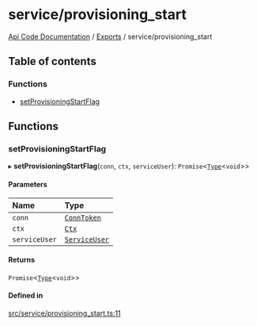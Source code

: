 # service/provisioning\_start
 
[Api Code Documentation](../README.md) / [Exports](../modules.md) / service/provisioning\_start

## Table of contents

### Functions

- [setProvisioningStartFlag](service_provisioning_start.md#setprovisioningstartflag)

## Functions

### setProvisioningStartFlag

▸ **setProvisioningStartFlag**(`conn`, `ctx`, `serviceUser`): `Promise`<[`Type`](result.md#type)<`void`\>\>

#### Parameters

| Name | Type |
| :------ | :------ |
| `conn` | [`ConnToken`](service_conn.md#conntoken) |
| `ctx` | [`Ctx`](../interfaces/lib_ctx.Ctx.md) |
| `serviceUser` | [`ServiceUser`](../interfaces/service_domain_organization_service_user.ServiceUser.md) |

#### Returns

`Promise`<[`Type`](result.md#type)<`void`\>\>

#### Defined in

[src/service/provisioning_start.ts:11](https://github.com/openkfw/TruBudget/blob/4d7fd4be/api/src/service/provisioning_start.ts#L11)
